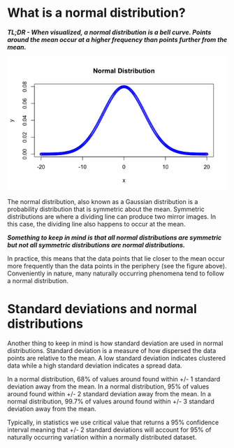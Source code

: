 # What is a normal distribution?

***TL;DR - When visualized, a normal distribution is a bell curve. Points around the mean occur at a higher frequency than points further from the mean.***

![](../../pages/images/bellcurve.png)

The normal distribution, also known as a Gaussian distribution is a probability distribution that is symmetric about the mean.
Symmetric distributions are where a dividing line can produce two mirror images.
In this case, the dividing line also happens to occur at the mean.

***Something to keep in mind is that all normal distributions are symmetric but not all symmetric distributions are normal distributions.***

In practice, this means that the data points that lie closer to the mean occur more frequently than the data points in the periphery (see the figure above).
Conveniently in nature, many naturally occurring phenomena tend to follow a normal distribution.

# Standard deviations and normal distributions

Another thing to keep in mind is how standard deviation are used in normal distributions.
Standard deviation is a measure of how dispersed the data points are relative to the mean.
A low standard deviation indicates clustered data while a high standard deviation indicates a spread data.

In a normal distribution, 68% of values around found within +/- 1 standard deviation away from the mean.
In a normal distribution, 95% of values around found within +/- 2 standard deviation away from the mean.
In a normal distribution, 99.7% of values around found within +/- 3 standard deviation away from the mean.

Typically, in statistics we use critical value that returns a 95% confidence interval meaning that +/- 2 standard deviations will account for 95% of naturally occurring variation within a normally distributed dataset.
